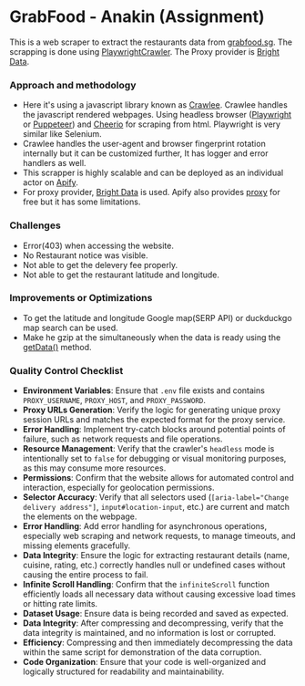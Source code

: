 # GrabFood - Anakin (Assignment)

This is a web scraper to extract the restaurants data from [grabfood.sg](https://food.grab.com/sg/en/restaurants). The scrapping is done using [PlaywrightCrawler](https://crawlee.dev/api/playwright-crawler/class/PlaywrightCrawler). The Proxy provider is [Bright Data](https://docs.brightdata.com/proxy-networks/data-center/introduction).

### Approach and methodology

- Here it's using a javascript library known as [Crawlee](https://crawlee.dev/). Crawlee handles the javascript rendered webpages. Using headless browser ([Playwright](https://playwright.dev) or [Puppeteer](https://pptr.dev/)) and [Cheerio](https://www.npmjs.com/package/cheerio) for scraping from html. Playwright is very similar like Selenium.
- Crawlee handles the user-agent and browser fingerprint rotation internally but it can be customized further, It has logger and error handlers as well.
- This scrapper is highly scalable and can be deployed as an individual actor on [Apify](https://apify.com).
- For proxy provider, [Bright Data](https://docs.brightdata.com/proxy-networks/data-center/introduction) is used. Apify also provides [proxy](https://apify.com/proxy) for free but it has some limitations.

### Challenges
- Error(403) when accessing the website.
- No Restaurant notice was visible.
- Not able to get the delevery fee properly.
- Not able to get the restaurant latitude and longitude.

###  Improvements or Optimizations
- To get the latitude and longitude Google map(SERP API) or duckduckgo map search can be used.
- Make he gzip at the simultaneously when the data is ready using the [getData()](https://crawlee.dev/api/browser-crawler/class/BrowserCrawler#getData) method.

### Quality Control Checklist
- **Environment Variables**: Ensure that `.env` file exists and contains `PROXY_USERNAME`, `PROXY_HOST`, and `PROXY_PASSWORD`.
- **Proxy URLs Generation**: Verify the logic for generating unique proxy session URLs and matches the expected format for the proxy service.
- **Error Handling**: Implement try-catch blocks around potential points of failure, such as network requests and file operations.
- **Resource Management**: Verify that the crawler's `headless` mode is intentionally set to `false` for debugging or visual monitoring purposes, as this may consume more resources.
- **Permissions**: Confirm that the website allows for automated control and interaction, especially for geolocation permissions.
- **Selector Accuracy**: Verify that all selectors used (`[aria-label="Change delivery address"]`, `input#location-input`, etc.) are current and match the elements on the webpage.
- **Error Handling**: Add error handling for asynchronous operations, especially web scraping and network requests, to manage timeouts, and missing elements gracefully.
- **Data Integrity**: Ensure the logic for extracting restaurant details (name, cuisine, rating, etc.) correctly handles null or undefined cases without causing the entire process to fail.
- **Infinite Scroll Handling**: Confirm that the `infiniteScroll` function efficiently loads all necessary data without causing excessive load times or hitting rate limits.
- **Dataset Usage**: Ensure data is being recorded and saved as expected.
- **Data Integrity**: After compressing and decompressing, verify that the data integrity is maintained, and no information is lost or corrupted.
- **Efficiency**: Compressing and then immediately decompressing the data within the same script for demonstration of the data corruption.
- **Code Organization**: Ensure that your code is well-organized and logically structured for readability and maintainability.

